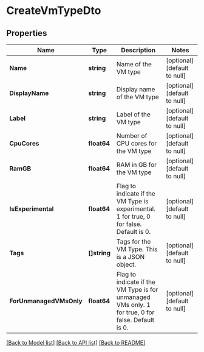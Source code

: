 # CreateVmTypeDto

## Properties
Name | Type | Description | Notes
------------ | ------------- | ------------- | -------------
**Name** | **string** | Name of the VM type | [optional] [default to null]
**DisplayName** | **string** | Display name of the VM type | [optional] [default to null]
**Label** | **string** | Label of the VM type | [optional] [default to null]
**CpuCores** | **float64** | Number of CPU cores for the VM type | [optional] [default to null]
**RamGB** | **float64** | RAM in GB for the VM type | [optional] [default to null]
**IsExperimental** | **float64** | Flag to indicate if the VM Type is experimental. 1 for true, 0 for false. Default is 0. | [optional] [default to null]
**Tags** | **[]string** | Tags for the VM Type. This is a JSON object. | [optional] [default to null]
**ForUnmanagedVMsOnly** | **float64** | Flag to indicate if the VM Type is for unmanaged VMs only. 1 for true, 0 for false. Default is 0. | [optional] [default to null]

[[Back to Model list]](../README.md#documentation-for-models) [[Back to API list]](../README.md#documentation-for-api-endpoints) [[Back to README]](../README.md)

